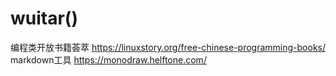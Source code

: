 # wuitar()
编程类开放书籍荟萃 https://linuxstory.org/free-chinese-programming-books/
markdown工具 https://monodraw.helftone.com/
